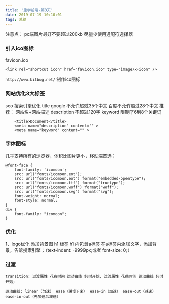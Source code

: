 ```yaml
---
title: '重学前端-第3天'
date: 2019-07-19 10:10:01
tags: 总结
---
```


注意点： 
pc端图片最好不要超过200kb
尽量少使用通配符选择器

<!--more-->

### 引入ico图标
favicon.ico
```
<link rel="shortcut icon" href="favicon.ico" type="image/x-icon" />
```

`http://www.bitbug.net/` 制作ico图标

### 网站优化3大标签
seo 搜索引擎优化
title google 不允许超过35个中文 百度不允许超过28个中文  推荐： 网站名+网站描述
description 不超过120字
keyword 限制了6到8个关键词

```
    <title>Document</title>
    <meta name="description" content="" >
    <meta name="keyword" content="" >
```

### 字体图标
几乎支持所有的浏览器，体积比图片更小，移动端首选；
```
@font-face {
    font-family: 'icomoon';
    src: url("fonts/icomoon.eot");
    src: url("fonts/icomoon.eot") format("embedded-opentype");
    src: url("fonts/icomoon.ttf") format("truetype");
    src: url("fonts/icomoon.woff") format("woff");
    src: url("fonts/icomoon.svg") format("svg");
    font-weight: normal;
    font-style: normal;
}
div {
    font-family: "icomoon";
}
```

### 优化

1、logo优化
添加背景图 h1 标签 
h1 内包含a标签
在a标签内添加文字，添加背景，告诉搜索引擎；（text-indent: -9999px;或者 font-size: 0;）

### 过渡

```
transition: 过渡属性 花费时间 运动曲线 何时开始, 过渡属性 花费时间 运动曲线 何时开始;

运动曲线: linear（匀速） ease（缓慢下来） ease-in（加速） ease-out（减速） ease-in-out（先加速后减速）
```